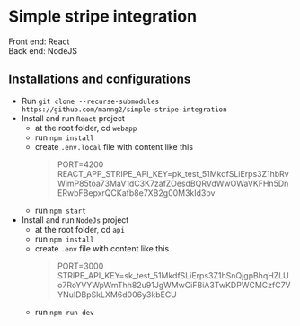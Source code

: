 # Simple stripe integration

Front end: React\
Back end: NodeJS

## Installations and configurations

- Run `git clone --recurse-submodules https://github.com/manng2/simple-stripe-integration`
- Install and run `React` project
  - at the root folder, cd `webapp`
  - run `npm install`
  - create `.env.local` file with content like this
    > PORT=4200\
    > REACT_APP_STRIPE_API_KEY=pk_test_51MkdfSLiErps3Z1hbRvWimP85toa73MaV1dC3K7zafZOesdBQRVdWwOWaVKFHn5DnERwbFBepxrQCKafb8e7XB2g00M3kId3bv
  - run `npm start`
- Install and run `NodeJs` project
  - at the root folder, cd `api`
  - run `npm install`
  - create `.env` file with content like this
    > PORT=3000\
    > STRIPE_API_KEY=sk_test_51MkdfSLiErps3Z1hSnQjgpBhqHZLUo7RoYVYWpWmThh82u91JgWMwCiFBiA3TwKDPWCMCzfC7VYNuIDBpSkLXM6d006y3kbECU
  - run `npm run dev`
